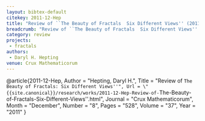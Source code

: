 ```yaml
---
layout: bibtex-default
citekey: 2011-12-Hep
title: "Review of ``The Beauty of Fractals  Six Different Views'' (2011)"
breadcrumb: "Review of ``The Beauty of Fractals  Six Different Views'' (2011)"
category: review
projects:
 - fractals
authors:
 - Daryl H. Hepting
venue: Crux Mathematicorum
---
```

@article{2011-12-Hep,
	Author =  "Hepting, Daryl H.",
	Title =  "Review of ``The Beauty of Fractals: Six Different Views''",
	Url = \"{{site.canonical}}/research/works/2011-12-Hep-Review-of-``The-Beauty-of-Fractals-Six-Different-Views''.html\",
	Journal =  "Crux Mathematicorum",
	Month =  "December",
	Number =  "8",
	Pages =  "528",
	Volume =  "37",
	Year =  "2011"
}
